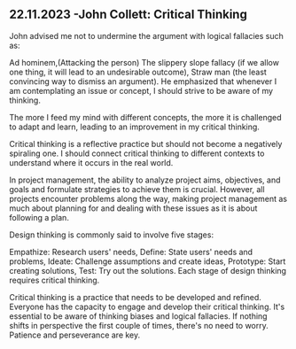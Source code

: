 ## 22.11.2023 -John Collett: Critical Thinking


John advised me not to undermine the argument with logical fallacies such as:

Ad hominem,(Attacking the person)
The slippery slope fallacy (if we allow one thing, it will lead to an undesirable outcome),
Straw man (the least convincing way to dismiss an argument).
He emphasized that whenever I am contemplating an issue or concept, I should strive to be aware of my thinking.

The more I feed my mind with different concepts, the more it is challenged to adapt and learn, leading to an improvement in my critical thinking.

Critical thinking is a reflective practice but should not become a negatively spiraling one. I should connect critical thinking to different contexts to understand where it occurs in the real world.

In project management, the ability to analyze project aims, objectives, and goals and formulate strategies to achieve them is crucial. However, all projects encounter problems along the way, making project management as much about planning for and dealing with these issues as it is about following a plan.

Design thinking is commonly said to involve five stages:

Empathize: Research users' needs,
Define: State users' needs and problems,
Ideate: Challenge assumptions and create ideas,
Prototype: Start creating solutions,
Test: Try out the solutions.
Each stage of design thinking requires critical thinking.

Critical thinking is a practice that needs to be developed and refined. Everyone has the capacity to engage and develop their critical thinking. It's essential to be aware of thinking biases and logical fallacies. If nothing shifts in perspective the first couple of times, there's no need to worry. Patience and perseverance are key. 